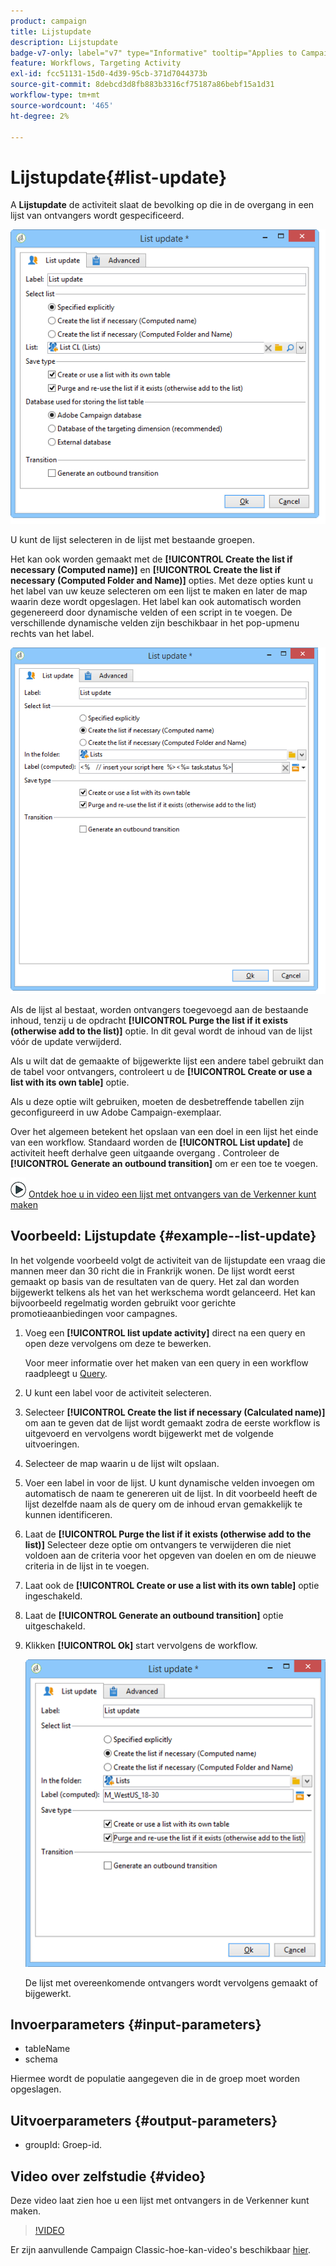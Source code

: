 ```yaml
---
product: campaign
title: Lijstupdate
description: Lijstupdate
badge-v7-only: label="v7" type="Informative" tooltip="Applies to Campaign Classic v7 only"
feature: Workflows, Targeting Activity
exl-id: fcc51131-15d0-4d39-95cb-371d7044373b
source-git-commit: 8debcd3d8fb883b3316cf75187a86bebf15a1d31
workflow-type: tm+mt
source-wordcount: '465'
ht-degree: 2%

---
```


# Lijstupdate{#list-update}



A **Lijstupdate** de activiteit slaat de bevolking op die in de overgang in een lijst van ontvangers wordt gespecificeerd.

![](assets/s_user_segmentation_update_group.png)

U kunt de lijst selecteren in de lijst met bestaande groepen.

Het kan ook worden gemaakt met de **[!UICONTROL Create the list if necessary (Computed name)]** en **[!UICONTROL Create the list if necessary (Computed Folder and Name)]** opties. Met deze opties kunt u het label van uw keuze selecteren om een lijst te maken en later de map waarin deze wordt opgeslagen. Het label kan ook automatisch worden gegenereerd door dynamische velden of een script in te voegen. De verschillende dynamische velden zijn beschikbaar in het pop-upmenu rechts van het label.

![](assets/s_user_segmentation_update_list_calc.png)

Als de lijst al bestaat, worden ontvangers toegevoegd aan de bestaande inhoud, tenzij u de opdracht **[!UICONTROL Purge the list if it exists (otherwise add to the list)]** optie. In dit geval wordt de inhoud van de lijst vóór de update verwijderd.

Als u wilt dat de gemaakte of bijgewerkte lijst een andere tabel gebruikt dan de tabel voor ontvangers, controleert u de **[!UICONTROL Create or use a list with its own table]** optie.

Als u deze optie wilt gebruiken, moeten de desbetreffende tabellen zijn geconfigureerd in uw Adobe Campaign-exemplaar.

Over het algemeen betekent het opslaan van een doel in een lijst het einde van een workflow. Standaard worden de **[!UICONTROL List update]** de activiteit heeft derhalve geen uitgaande overgang . Controleer de **[!UICONTROL Generate an outbound transition]** om er een toe te voegen.

![](assets/do-not-localize/how-to-video.png) [Ontdek hoe u in video een lijst met ontvangers van de Verkenner kunt maken](#video)

## Voorbeeld: Lijstupdate {#example--list-update}

In het volgende voorbeeld volgt de activiteit van de lijstupdate een vraag die mannen meer dan 30 richt die in Frankrijk wonen. De lijst wordt eerst gemaakt op basis van de resultaten van de query. Het zal dan worden bijgewerkt telkens als het van het werkschema wordt gelanceerd. Het kan bijvoorbeeld regelmatig worden gebruikt voor gerichte promotieaanbiedingen voor campagnes.

1. Voeg een **[!UICONTROL list update activity]** direct na een query en open deze vervolgens om deze te bewerken.

   Voor meer informatie over het maken van een query in een workflow raadpleegt u [Query](query.md).

1. U kunt een label voor de activiteit selecteren.
1. Selecteer **[!UICONTROL Create the list if necessary (Calculated name)]** om aan te geven dat de lijst wordt gemaakt zodra de eerste workflow is uitgevoerd en vervolgens wordt bijgewerkt met de volgende uitvoeringen.
1. Selecteer de map waarin u de lijst wilt opslaan.
1. Voer een label in voor de lijst. U kunt dynamische velden invoegen om automatisch de naam te genereren uit de lijst. In dit voorbeeld heeft de lijst dezelfde naam als de query om de inhoud ervan gemakkelijk te kunnen identificeren.
1. Laat de **[!UICONTROL Purge the list if it exists (otherwise add to the list)]** Selecteer deze optie om ontvangers te verwijderen die niet voldoen aan de criteria voor het opgeven van doelen en om de nieuwe criteria in de lijst in te voegen.
1. Laat ook de **[!UICONTROL Create or use a list with its own table]** optie ingeschakeld.
1. Laat de **[!UICONTROL Generate an outbound transition]** optie uitgeschakeld.
1. Klikken **[!UICONTROL Ok]** start vervolgens de workflow.

   ![](assets/s_user_segmentation_update_list_calc_example.png)

   De lijst met overeenkomende ontvangers wordt vervolgens gemaakt of bijgewerkt.

## Invoerparameters {#input-parameters}

* tableName
* schema

Hiermee wordt de populatie aangegeven die in de groep moet worden opgeslagen.

## Uitvoerparameters {#output-parameters}

* groupId: Groep-id.

## Video over zelfstudie {#video}

Deze video laat zien hoe u een lijst met ontvangers in de Verkenner kunt maken.

>[!VIDEO](https://video.tv.adobe.com/v/25602/quality=12)

Er zijn aanvullende Campaign Classic-hoe-kan-video&#39;s beschikbaar [hier](https://experienceleague.adobe.com/docs/campaign-classic-learn/tutorials/overview.html?lang=nl).
